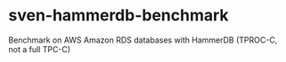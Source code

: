 # sven-hammerdb-benchmark
Benchmark on AWS Amazon RDS databases with HammerDB (TPROC-C, not a full TPC-C)

